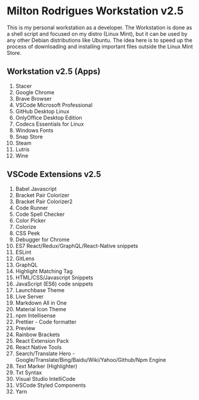 # Milton Rodrigues Workstation v2.5

This is my personal workstation as a developer. The Workstation is done as a shell script and focused on my distro (Linux Mint), but it can be used by any other Debian distributions like Ubuntu. The idea here is to speed up the process of downloading and installing important files outside the Linux Mint Store.

## Workstation v2.5 (Apps) 

1. Stacer
1. Google Chrome
1. Brave Browser
1. VSCode Microsoft Professional
1. GitHub Desktop Linux
1. OnlyOffice Desktop Edition
1. Codecs Essentials for Linux
1. Windows Fonts
1. Snap Store
1. Steam
1. Lutris
1. Wine

## VSCode Extensions v2.5

1. Babel Javascript
1. Bracket Pair Colorizer
1. Bracket Pair Colorizer2
1. Code Runner 
1. Code Spell Checker
1. Color Picker
1. Colorize
1. CSS Peek
1. Debugger for Chrome
1. ES7 React/Redux/GraphQL/React-Native snippets
1. ESLint
1. GitLens
1. GraphQL
1. Highlight Matching Tag
1. HTML/CSS/Javascript Snippets
1. JavaScript (ES6) code snippets
1. Launchbase Theme
1. Live Server
1. Markdown All in One
1. Material Icon Theme
1. npm Intellisense
1. Prettier - Code formatter
1. Preview
1. Rainbow Brackets
1. React Extension Pack
1. React Native Tools
1. Search/Translate Hero - Google/Translate/Bing/Baidu/Wiki/Yahoo/Github/Npm Engine
1. Text Marker (Highlighter)
1. Txt Syntax
1. Visual Studio IntelliCode
1. VSCode Styled Components
1. Yarn


